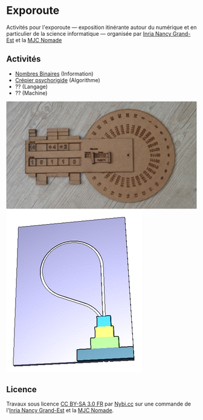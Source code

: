 # Exporoute

Activités pour l'exporoute &mdash; exposition itinérante autour du numérique et en particulier de la science informatique &mdash; organisée par [Inria Nancy Grand-Est](http://www.inria.fr/centre/nancy) et la [MJC Nomade](http://mjc-nomade.fr/)

## Activités

* [Nombres Binaires](./binaire/) (Information)
* [Crépier psychorigide](./crepier/) (Algorithme)
* ?? (Langage)
* ?? (Machine)

![Binaire](./binaire/P7160134-728x410.JPG)
![Crépier](./crepier/shot0000.png) 

## Licence
Travaux sous licence [CC BY-SA 3.0 FR](https://creativecommons.org/licenses/by-sa/3.0/fr/) par [Nybi.cc](https://github.com/NYBI) sur une commande de l'[Inria Nancy Grand-Est](http://www.inria.fr/centre/nancy) et la [MJC Nomade](http://mjc-nomade.fr/).